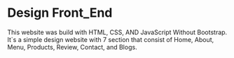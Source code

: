 # Design Front_End
This website was build with HTML, CSS, AND JavaScript Without Bootstrap. It`s a simple design website with 7 section that consist of Home, About, Menu, Products, Review, Contact, and Blogs.
